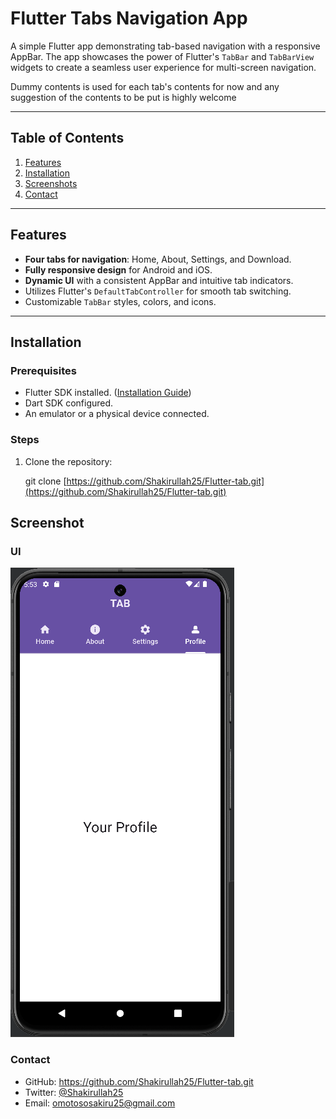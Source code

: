 # Flutter Tabs Navigation App

A simple Flutter app demonstrating tab-based navigation with a responsive AppBar. The app showcases the power of Flutter's `TabBar` and `TabBarView` widgets to create a seamless user experience for multi-screen navigation.

Dummy contents is used for each tab's contents for now and any suggestion of the contents to be put is highly welcome 

---

## Table of Contents

1. [Features](#features)
2. [Installation](#installation)
3. [Screenshots](#screenshots)
4. [Contact](#contact)

---

## Features

- **Four tabs for navigation**: Home, About, Settings, and Download.
- **Fully responsive design** for Android and iOS.
- **Dynamic UI** with a consistent AppBar and intuitive tab indicators.
- Utilizes Flutter's `DefaultTabController` for smooth tab switching.
- Customizable `TabBar` styles, colors, and icons.

---

## Installation

### Prerequisites
- Flutter SDK installed. ([Installation Guide](https://flutter.dev/docs/get-started/install))
- Dart SDK configured.
- An emulator or a physical device connected.

### Steps
1. Clone the repository:

   git clone [https://github.com/Shakirullah25/Flutter-tab.git](https://github.com/Shakirullah25/Flutter-tab.git)

## Screenshot

### UI
![App UI](lib/Screenshot/Screenshot%20(146).png)

### Contact
- GitHub: https://github.com/Shakirullah25/Flutter-tab.git
- Twitter: [@Shakirullah25](https://x.com/Shakirullah25?t=FbbTqgJYI5I706pyPFcLwA&s=08)
- Email: omotososakiru25@gmail.com


